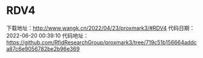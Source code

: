 # RDV4
下载地址：http://www.wangk.cn/2022/04/23/proxmark3/#RDV4
代码日期：2022-06-20 00:39:10
代码地址：https://github.com/RfidResearchGroup/proxmark3/tree/719c51b156664addca87c6e9056782be2b96e369
